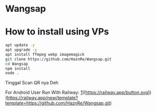 # Wangsap

# How to install using VPs
```bash
apt update -y
apt upgrade -y
apt install ffmpeg webp imagemagick 
git clone https://github.com/HaznRe/Wangsap.git 
cd Wangsap
npm install 
node . 
```

Tinggal Scan QR nya Deh 

For Android User Run With Railway:
[1](CLICK-HERE)](https://railway.app/button.svg])(https://railway.app/new/template?template=https://github.com/HaznRe/Wangsap.git)
